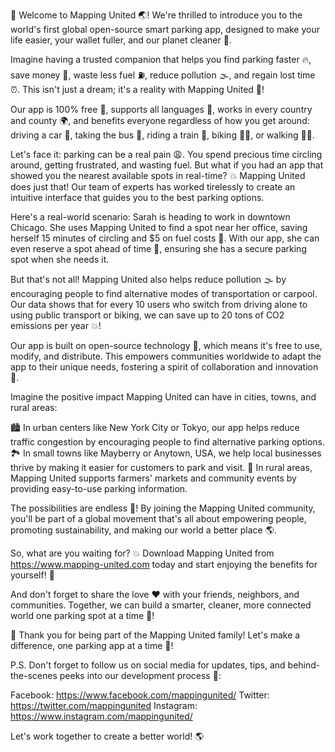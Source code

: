 🎉 Welcome to Mapping United 🌏! We're thrilled to introduce you to the world's first global open-source smart parking app, designed to make your life easier, your wallet fuller, and our planet cleaner 💚.

Imagine having a trusted companion that helps you find parking faster 🔥, save money 💸, waste less fuel ⛽️, reduce pollution 🌫️, and regain lost time ⏰. This isn't just a dream; it's a reality with Mapping United 👀!

Our app is 100% free 🎁, supports all languages 📖, works in every country and county 🌍, and benefits everyone regardless of how you get around: driving a car 🚗, taking the bus 🚌, riding a train 🚂, biking 🚴‍♀️, or walking 🏃‍♂️.

Let's face it: parking can be a real pain 😩. You spend precious time circling around, getting frustrated, and wasting fuel. But what if you had an app that showed you the nearest available spots in real-time? 💥 Mapping United does just that! Our team of experts has worked tirelessly to create an intuitive interface that guides you to the best parking options.

Here's a real-world scenario: Sarah is heading to work in downtown Chicago. She uses Mapping United to find a spot near her office, saving herself 15 minutes of circling and $5 on fuel costs 💸. With our app, she can even reserve a spot ahead of time 📅, ensuring she has a secure parking spot when she needs it.

But that's not all! Mapping United also helps reduce pollution 🌫️ by encouraging people to find alternative modes of transportation or carpool. Our data shows that for every 10 users who switch from driving alone to using public transport or biking, we can save up to 20 tons of CO2 emissions per year 💥!

Our app is built on open-source technology 👀, which means it's free to use, modify, and distribute. This empowers communities worldwide to adapt the app to their unique needs, fostering a spirit of collaboration and innovation 🌈.

Imagine the positive impact Mapping United can have in cities, towns, and rural areas:

🏙️ In urban centers like New York City or Tokyo, our app helps reduce traffic congestion by encouraging people to find alternative parking options.
🏞️ In small towns like Mayberry or Anytown, USA, we help local businesses thrive by making it easier for customers to park and visit.
🌳 In rural areas, Mapping United supports farmers' markets and community events by providing easy-to-use parking information.

The possibilities are endless 🌈! By joining the Mapping United community, you'll be part of a global movement that's all about empowering people, promoting sustainability, and making our world a better place 🌎.

So, what are you waiting for? 💥 Download Mapping United from https://www.mapping-united.com today and start enjoying the benefits for yourself! 📲

And don't forget to share the love ❤️ with your friends, neighbors, and communities. Together, we can build a smarter, cleaner, more connected world one parking spot at a time 🌟!

🎉 Thank you for being part of the Mapping United family! Let's make a difference, one parking app at a time 💪!

P.S. Don't forget to follow us on social media for updates, tips, and behind-the-scenes peeks into our development process 📱:

Facebook: https://www.facebook.com/mappingunited/
Twitter: https://twitter.com/mappingunited
Instagram: https://www.instagram.com/mappingunited/

Let's work together to create a better world! 🌎